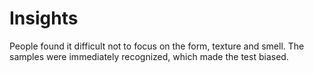 # Insights

People found it difficult not to focus on the form, texture and smell. The samples were immediately recognized, which made the test biased.